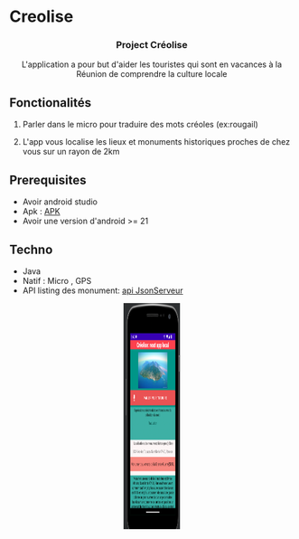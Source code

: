 # Creolise


  <h3 align="center">Project Créolise</h3>
    <p align="center">
  L'application a pour but d'aider les touristes qui sont en vacances à la Réunion de comprendre la culture locale
    </p>



## Fonctionalités

1. Parler dans le micro pour traduire des mots créoles (ex:rougail)

2. L'app vous localise les lieux et monuments historiques proches de chez vous sur un rayon de 2km

## Prerequisites

- Avoir android studio
- Apk : [APK](https://github.com/Oceane97440/Creolise/tree/main/app/release)
- Avoir une version d'android >= 21

## Techno

- Java
- Natif : Micro , GPS
- API listing des monument: [api JsonServeur](https://api-monuments-re.herokuapp.com/)


<p align="center">
    <img src="/visuel_projet.png" alt="Logo" width=100 height=400>
</p>    

